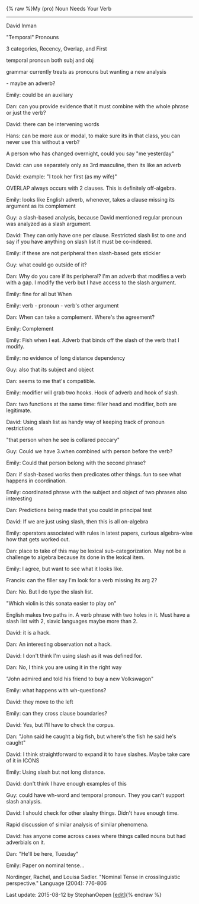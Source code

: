 {% raw %}My (pro) Noun Needs Your Verb

* * *

David Inman

"Temporal" Pronouns

3 categories, Recency, Overlap, and First

temporal pronoun both subj and obj

grammar currently treats as pronouns but wanting a new analysis

\- maybe an adverb?

Emily: could be an auxiliary

Dan: can you provide evidence that it must combine with the whole phrase
or just the verb?

David: there can be intervening words

Hans: can be more aux or modal, to make sure its in that class, you can
never use this without a verb?

A person who has changed overnight, could you say "me yesterday"

David: can use separately only as 3rd masculine, then its like an adverb

David: example: "I took her first (as my wife)"

OVERLAP always occurs with 2 clauses. This is definitely off-algebra.

Emily: looks like English adverb, whenever, takes a clause missing its
argument as its complement

Guy: a slash-based analysis, because David mentioned regular pronoun was
analyzed as a slash argument.

David: They can only have one per clause. Restricted slash list to one
and say if you have anything on slash list it must be co-indexed.

Emily: if these are not peripheral then slash-based gets stickier

Guy: what could go outside of it?

Dan: Why do you care if its peripheral? I'm an adverb that modifies a
verb with a gap. I modify the verb but I have access to the slash
argument.

Emily: fine for all but When

Emily: verb - pronoun - verb's other argument

Dan: When can take a complement. Where's the agreement?

Emily: Complement

Emily: Fish when I eat. Adverb that binds off the slash of the verb that
I modify.

Emily: no evidence of long distance dependency

Guy: also that its subject and object

Dan: seems to me that's compatible.

Emily: modifier will grab two hooks. Hook of adverb and hook of slash.

Dan: two functions at the same time: filler head and modifier, both are
legitimate.

David: Using slash list as handy way of keeping track of pronoun
restrictions

"that person when he see is collared peccary"

Guy: Could we have 3.when combined with person before the verb?

Emily: Could that person belong with the second phrase?

Dan: if slash-based works then predicates other things. fun to see what
happens in coordination.

Emily: coordinated phrase with the subject and object of two phrases
also interesting

Dan: Predictions being made that you could in principal test

David: If we are just using slash, then this is all on-algebra

Emily: operators associated with rules in latest papers, curious
algebra-wise how that gets worked out.

Dan: place to take of this may be lexical sub-categorization. May not be
a challenge to algebra because its done in the lexical item.

Emily: I agree, but want to see what it looks like.

Francis: can the filler say I'm look for a verb missing its arg 2?

Dan: No. But I do type the slash list.

"Which violin is this sonata easier to play on"

English makes two paths in. A verb phrase with two holes in it. Must
have a slash list with 2, slavic languages maybe more than 2.

David: it is a hack.

Dan: An interesting observation not a hack.

David: I don't think I'm using slash as it was defined for.

Dan: No, I think you are using it in the right way

"John admired and told his friend to buy a new Volkswagon"

Emily: what happens with wh-questions?

David: they move to the left

Emily: can they cross clause boundaries?

David: Yes, but I'll have to check the corpus.

Dan: "John said he caught a big fish, but where's the fish he said he's
caught"

David: I think straightforward to expand it to have slashes. Maybe take
care of it in ICONS

Emily: Using slash but not long distance.

David: don't think I have enough examples of this

Guy: could have wh-word and temporal pronoun. They you can't support
slash analysis.

David: I should check for other slashy things. Didn't have enough time.

Rapid discussion of similar analysis of similar phenomena.

David: has anyone come across cases where things called nouns but had
adverbials on it.

Dan: "He'll be here, Tuesday"

Emily: Paper on nominal tense...

Nordinger, Rachel, and Louisa Sadler. "Nominal Tense in crosslinguistic
perspective." Language (2004): 776-806

Last update: 2015-08-12 by StephanOepen [[edit](https://github.com/delph-in/docs/wiki/SingaporeTemporalPronouns/_edit)]{% endraw %}